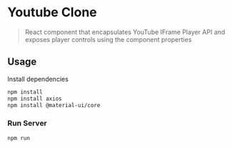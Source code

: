 # Youtube Clone

> React component that encapsulates YouTube IFrame Player API and exposes player controls using the component properties

## Usage

Install dependencies

```bash
npm install
npm install axios
npm install @material-ui/core
```

### Run Server

```bash
npm run
```
